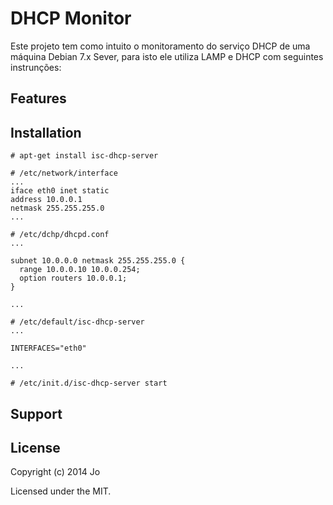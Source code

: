 # DHCP Monitor

Este projeto tem como intuito o monitoramento do serviço DHCP de uma máquina Debian 7.x Sever, para isto ele utiliza LAMP e DHCP com seguintes instrunções:

## Features

## Installation

```
# apt-get install isc-dhcp-server
```

```  
# /etc/network/interface
...
iface eth0 inet static
address 10.0.0.1
netmask 255.255.255.0
...
```

```
# /etc/dchp/dhcpd.conf
...

subnet 10.0.0.0 netmask 255.255.255.0 {
  range 10.0.0.10 10.0.0.254;
  option routers 10.0.0.1;
}

...
```


```  
# /etc/default/isc-dhcp-server
...

INTERFACES="eth0"

...
```

```
# /etc/init.d/isc-dhcp-server start
```

## Support

## License

Copyright (c) 2014 Jo

Licensed under the MIT.

